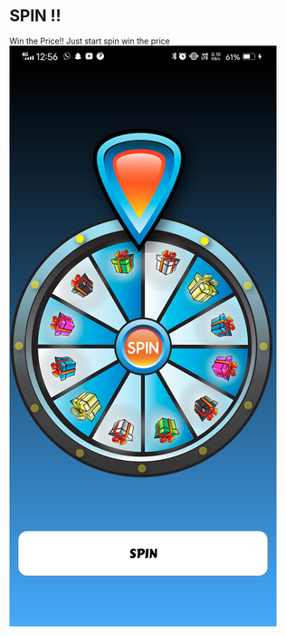 # SPIN !!
 Win the Price!!
 Just start spin win the price  
  ![Screen Shot](https://github.com/Mr-Sarath/SPIN/blob/master/sample-images/Screenshot_20220714_125639.jpg)
